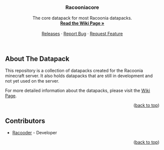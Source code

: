 <a name="readme-top"></a>

<h3 align="center">Racooniacore</h3>

<p align="center">
    The core datapack for most Racoonia datapacks.
    <br/>
    <a href="https://github.com/Racoonia-Datapacks/datapacks/wiki/Racooniacore"><strong>Read the Wiki Page »</strong></a>
    <br/>
    <br/>
    <a href="https://github.com/Racoonia-Datapacks/datapacks/releases/tag/racooniacore">Releases</a>
    ·
    <a href="https://github.com/Racoonia-Datapacks/datapacks/issues/new?assignees=&labels=bug,racooniacore&projects=&template=bug_report.yaml&title=%5BBug%5D%3A+">Report Bug</a>
    ·
    <a href="https://github.com/Racoonia-Datapacks/datapacks/issues/new?assignees=&labels=enhancement,racooniacore&projects=&template=feature_request.yaml&title=%5BFeature%5D%3A+">Request Feature</a>
</p>
</div>

<br/>

<!-- ABOUT THE DATAPACK -->
## About The Datapack

This repository is a collection of datapacks created for the Racoonia minecraft server. It also holds datapacks that are still in development and not yet used on the server.

For more detailed information about the datapacks, please visit the [Wiki Page](https://github.com/Racoonia-Datapacks/datapacks/wiki/Racooniacore).

<p align="right">(<a href="#readme-top">back to top</a>)</p>

<!-- CONTRIBUTORS -->
## Contributors

* [Racooder](https://github.com/Racooder) - Developer

<p align="right">(<a href="#readme-top">back to top</a>)</p>

